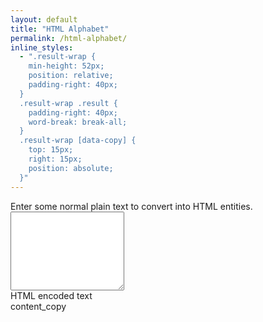 ```yaml
---
layout: default
title: "HTML Alphabet"
permalink: /html-alphabet/
inline_styles:
  - ".result-wrap {
	min-height: 52px;
	position: relative;
	padding-right: 40px;
  }
  .result-wrap .result {
	padding-right: 40px;
	word-break: break-all;
  }
  .result-wrap [data-copy] {
	top: 15px;
	right: 15px;
	position: absolute;
  }"
---
```


<form action="#" method="post">
	<div class="mb-3">
		<div class="form-label">Enter some normal plain text to convert into HTML entities.</div>
		<textarea class="form-control" rows="8" name="input"></textarea>
	</div>
	<div class="mb-3">
		<div class="form-label">HTML encoded text</div>
		<div class="result-wrap bg-body border p-3">
			<div class="result"></div>
			<span class="material-symbols-outlined" title="Copy to Clipboard" data-copy>content_copy</span>
		</div>
	</div>
</form>
<script>
function convertToHtmlEntities(text=null) {
	let str = '';
	if(!text) {
		text = document.querySelector('[name="input"]').value;
	}
	for (var i = 0; i < text.length; i++) {
		str += "&#" + text.charCodeAt(i) + ";";
	}
	document.querySelector('.result').textContent = str;
}
document.addEventListener('DOMContentLoaded', function () {
	document.querySelector('[name="input"]').value = "Hello World";
	convertToHtmlEntities();
	document.querySelector('[name="input"]').addEventListener(('change','input'),function() {
		convertToHtmlEntities();
	});
	document.querySelector('[data-copy]').addEventListener('click',function() {
		let html = document.querySelector('.result').textContent;
		if (html) {
			mk.copyToClipboard(html);
		} else {
			mk.toastr({head:{text:'Opps!'},body:'There is nothing to copy to the clipboard.'},'danger');
		}
	});
});
</script>